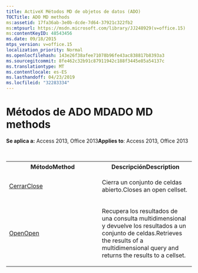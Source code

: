```yaml
---
title: ActiveX Métodos MD de objetos de datos (ADO)
TOCTitle: ADO MD methods
ms:assetid: 17fa36ab-3e0b-dcde-7d64-37921c322fb2
ms:mtpsurl: https://msdn.microsoft.com/library/JJ248929(v=office.15)
ms:contentKeyID: 48543456
ms.date: 09/18/2015
mtps_version: v=office.15
localization_priority: Normal
ms.openlocfilehash: 143e26f38afee71078b96fe43ac838817b8393a3
ms.sourcegitcommit: 8fe462c32b91c87911942c188f3445e85a54137c
ms.translationtype: MT
ms.contentlocale: es-ES
ms.lasthandoff: 04/23/2019
ms.locfileid: "32283334"
---
```

# <a name="ado-md-methods"></a><span data-ttu-id="40e36-102">Métodos de ADO MD</span><span class="sxs-lookup"><span data-stu-id="40e36-102">ADO MD methods</span></span>

<span data-ttu-id="40e36-103">**Se aplica a:** Access 2013, Office 2013</span><span class="sxs-lookup"><span data-stu-id="40e36-103">**Applies to**: Access 2013, Office 2013</span></span>

<br/>

<table>
<colgroup>
<col style="width: 50%" />
<col style="width: 50%" />
</colgroup>
<tbody>
<tr class="even">
<th><span data-ttu-id="40e36-104">Método</span><span class="sxs-lookup"><span data-stu-id="40e36-104">Method</span></span></th>
<th><span data-ttu-id="40e36-105">Descripción</span><span class="sxs-lookup"><span data-stu-id="40e36-105">Description</span></span></th>
</tr>
<tr class="odd">
<td><p><span data-ttu-id="40e36-106"><a href="close-method-ado-md.md">Cerrar</a></span><span class="sxs-lookup"><span data-stu-id="40e36-106"><a href="close-method-ado-md.md">Close</a></span></span></p></td>
<td><p><span data-ttu-id="40e36-107">Cierra un conjunto de celdas abierto.</span><span class="sxs-lookup"><span data-stu-id="40e36-107">Closes an open cellset.</span></span></p></td>
</tr>
<tr class="even">
<td><p><span data-ttu-id="40e36-108"><a href="open-method-ado-md.md">Open</a></span><span class="sxs-lookup"><span data-stu-id="40e36-108"><a href="open-method-ado-md.md">Open</a></span></span></p></td>
<td><p><span data-ttu-id="40e36-109">Recupera los resultados de una consulta multidimensional y devuelve los resultados a un conjunto de celdas.</span><span class="sxs-lookup"><span data-stu-id="40e36-109">Retrieves the results of a multidimensional query and returns the results to a cellset.</span></span></p></td>
</tr>
</tbody>
</table>

<br/>
